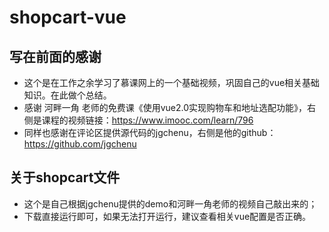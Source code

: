 # shopcart-vue

## 写在前面的感谢
- 这个是在工作之余学习了慕课网上的一个基础视频，巩固自己的vue相关基础知识。在此做个总结。
- 感谢 河畔一角 老师的免费课《使用vue2.0实现购物车和地址选配功能》，右侧是课程的视频链接：https://www.imooc.com/learn/796
- 同样也感谢在评论区提供源代码的jgchenu，右侧是他的github：https://github.com/jgchenu

## 关于shopcart文件
- 这个是自己根据jgchenu提供的demo和河畔一角老师的视频自己敲出来的；
- 下载直接运行即可，如果无法打开运行，建议查看相关vue配置是否正确。
